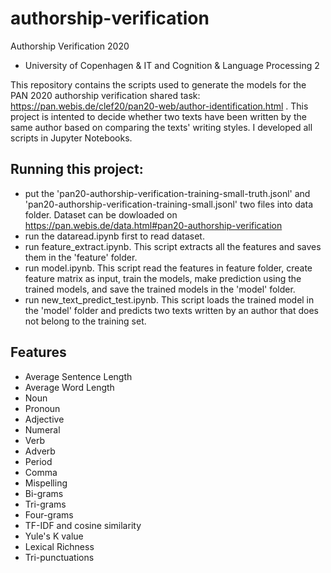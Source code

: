 # authorship-verification
Authorship Verification 2020
- University of Copenhagen & IT and Cognition & Language Processing 2

This repository contains the scripts used to generate the models for the PAN 2020 authorship verification shared task: https://pan.webis.de/clef20/pan20-web/author-identification.html .
This project is intented to decide whether two texts have been written by the same author based on comparing the texts' writing styles. I developed all scripts in Jupyter Notebooks.
## Running this project:
- put the 'pan20-authorship-verification-training-small-truth.jsonl' and 'pan20-authorship-verification-training-small.jsonl' two files into data folder. Dataset can be dowloaded on https://pan.webis.de/data.html#pan20-authorship-verification
- run the dataread.ipynb first to read dataset.
- run feature_extract.ipynb. This script extracts all the features and saves them in the 'feature' folder. 
- run model.ipynb. This script read the features in feature folder, create feature matrix as input, train the models, make prediction using the trained models, and save the trained models in the 'model' folder.
- run new_text_predict_test.ipynb. This script loads the trained model in the 'model' folder and predicts two texts written by an author that does not belong to the training set.
## Features
- Average Sentence Length
- Average Word Length
- Noun
- Pronoun
- Adjective
- Numeral
- Verb 
- Adverb
- Period
- Comma
- Mispelling
- Bi-grams
- Tri-grams 
- Four-grams
- TF-IDF and cosine similarity
- Yule's K value
- Lexical Richness
- Tri-punctuations

